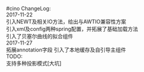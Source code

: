 #cino
ChangeLog:   
2017-11-22   
引入NEWT及相关IO方法，给出与AWTIO兼容性方案   
引入xml及config两种spring配置，并拓展了基础加载方法   
引入了贝塞尔曲线的拟合组件   
2017-11-27   
拓展annotation字段 引入了本地缓存及自引导主组件   
TODO:   
支持多种投影模式[大坑]   
